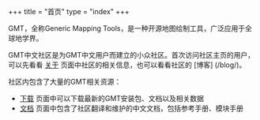+++
title = "首页"
type = "index"
+++

GMT，全称Generic Mapping Tools，是一种开源地图绘制工具，广泛应用于全球地学界。

GMT中文社区是为GMT中文用户而建立的小众社区。首次访问社区主页的用户，可以先看看 [关于](/about/) 页面中社区的相关信息，也可以看看社区的 [博客] (/blog/)。

社区内包含了大量的GMT相关资源：

- [下载](/download/) 页面中可以下载最新的GMT安装包、文档以及相关数据
- [文档](/docs/) 页面中包含了社区翻译和维护的中文文档，包括参考手册、模块手册
